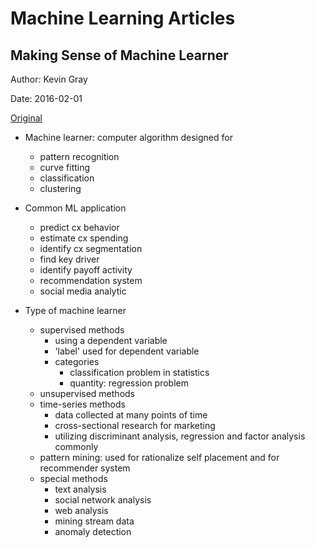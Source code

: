 # Machine Learning Articles

## Making Sense of Machine Learner

Author: Kevin Gray

Date: 2016-02-01

[Original](https://tinyurl.com/y8oyhf9e)

+ Machine learner: computer algorithm designed for 
  + pattern recognition
  + curve fitting
  + classification
  + clustering

+ Common ML application
  + predict cx behavior
  + estimate cx spending
  + identify cx segmentation
  + find key driver
  + identify payoff activity
  + recommendation system
  + social media analytic

+ Type of machine learner
  + supervised methods
    + using a dependent variable
    + 'label' used for dependent variable
    + categories
      + classification problem in statistics
      + quantity: regression problem
  + unsupervised methods
  + time-series methods
    + data collected at many points of time
    + cross-sectional research for marketing
    + utilizing discriminant analysis, regression and factor analysis commonly
  + pattern mining: used for rationalize self placement and for recommender system
  + special methods
    + text analysis
    + social network analysis
    + web analysis
    + mining stream data
    + anomaly detection





